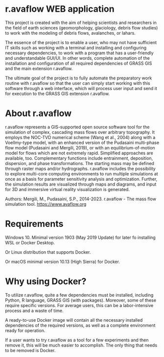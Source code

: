 # r.avaflow WEB application
This project is created with the aim of helping scientists and researchers in the field of earth sciences (geomorphology, glaciology, debris flow studies) to work with the modeling of debris flows, avalanches, or lahars.

The essence of the project is to enable a user, who may not have sufficient IT skills such as working with a terminal and installing and configuring necessary dependencies, to work with a program that has a user-friendly and understandable GUI/UI. In other words, complete automation of the installation and configuration of all required dependencies of GRASS GIS and the main extension r.avaflow.

The ultimate goal of the project is to fully automate the preparatory work routine with r.avaflow so that the user can simply start working with this software through a web interface, which will process user input and send it for execution to the GRASS GIS extension r.avaflow.


# About r.avaflow
r.avaflow represents a GIS-supported open source software tool for the simulation of complex, cascading mass flows over arbitrary topography. It employs the NOC-TVD numerical scheme (Wang et al., 2004) along with a Voellmy-type model, with an enhanced version of the Pudasaini multi-phase flow model (Pudasaini and Mergili, 2019), or with an equilibrium-of-motion model for flows which are not extremely rapid. Simplified approaches are available, too. Complementary functions include entrainment, deposition, dispersion, and phase transformations. The starting mass may be defined through raster maps and/or hydrographs. r.avaflow includes the possibility to explore multi-core computing environments to run multiple simulations at once as a basis for parameter sensitivity analysis and optimization. Further, the simulation results are visualized through maps and diagrams, and input for 3D and immersive virtual reality visualization is generated.

Authors:
Mergili, M., Pudasaini, S.P., 2014-2023. r.avaflow - The mass flow simulation tool. https://www.avaflow.org


# Requirements
Windows 10. Minimal version 1903 (May 2019 Update) for later fo installing WSL or Docker Desktop.

Or Linux distribution that supports Docker.

Or macOS minimal version 10.13 (High Sierra) for Docker.

# Why using Docker?
To utilize r.avaflow, quite a few dependencies must be installed, including Python, R language, GRASS GIS (with packages). Moreover, some of these require specific versions. For average users, this can be a labor-intensive process and a waste of time.

A ready-to-use Docker image will contain all the necessary installed dependencies of the required versions, as well as a complete environment ready for operation.

If a user wants to try r.avaflow as a tool for a few experiments and then remove it, this will be much easier to accomplish. The only thing that needs to be removed is Docker.

